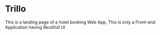 # Trillo
This is a landing page of a hotel booking Web App, This is only a Front-end Application having Beutifull UI
